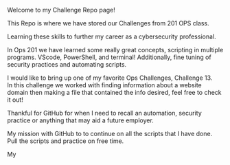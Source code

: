 Welcome to my Challenge Repo page!

This Repo is where we have stored our Challenges from 201 OPS class.

Learning these skills to further my career as a cybersecurity professional.

In Ops 201 we have learned some really great concepts, scripting in multiple programs. VScode, PowerShell, and terminal! Additionally, fine tuning of security practices and automating scripts.

I would like to bring up one of my favorite Ops Challenges, Challenge 13.   
In this challenge we worked with finding information about a website domain then making a file that contained the info desired, feel free to check it out!

Thankful for GitHub for when I need to recall an automation, security practice or anything that may aid a future employer.

My mission with GitHub to to continue on all the scripts that I have done. Pull the scripts and practice on free time. 

My 


